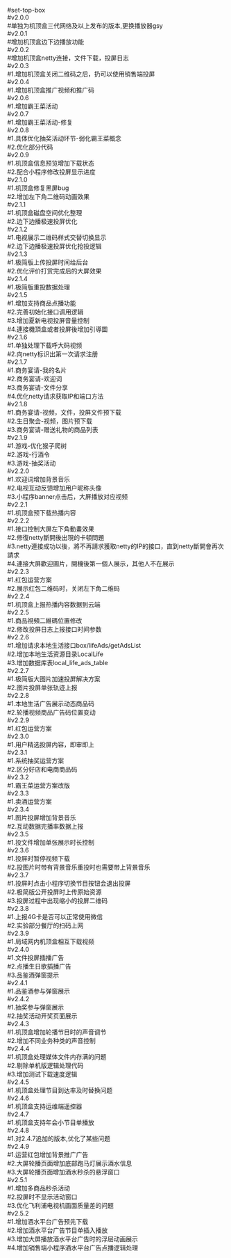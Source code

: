 #set-top-box</br>
#v2.0.0</br>
#单独为机顶盒三代网络及以上发布的版本,更换播放器gsy</br>
#v2.0.1</br>
#增加机顶盒边下边播放功能</br>
#v2.0.2</br>
#增加机顶盒netty连接，文件下载，投屏日志</br>
#v2.0.3</br>
#1.增加机顶盒关闭二维码之后，扔可以使用销售端投屏</br>
#v2.0.4</br>
#1.增加机顶盒推广视频和推广码</br>
#v2.0.6</br>
#1.增加霸王菜活动</br>
#v2.0.7</br>
#1.增加霸王菜活动-修复</br>
#v2.0.8</br>
#1.具体优化抽奖活动环节-弱化霸王菜概念</br>
#2.优化部分代码</br>
#v2.0.9</br>
#1.机顶盒信息预览增加下载状态</br>
#2.配合小程序修改投屏显示进度</br>
#v2.1.0</br>
#1.机顶盒修复黑屏bug</br>
#2.增加左下角二维码动画效果</br>
#v2.1.1</br>
#1.机顶盒磁盘空间优化整理</br>
#2.边下边播极速投屏优化</br>
#v2.1.2</br>
#1.电视展示二维码样式交替切换显示</br>
#2.边下边播极速投屏优化抢投逻辑</br>
#v2.1.3</br>
#1.极简版上传投屏时间给后台</br>
#2.优化评价打赏完成后的大屏效果</br>
#v2.1.4</br>
#1.极简版重投数据处理</br>
#v2.1.5</br>
#1.增加支持商品点播功能</br>
#2.完善初始化接口调用逻辑</br>
#3.增加夏新电视投屏音量控制</br>
#4.連接機頂盒或者投屏後增加引導圖</br>
#v2.1.6</br>
#1.单独处理下载呼大码视频</br>
#2.向netty标识出第一次请求注册</br>
#v2.1.7</br>
#1.商务宴请-我的名片</br>
#2.商务宴请-欢迎词</br>
#3.商务宴请-文件分享</br>
#4.优化netty请求获取IP和端口方法<br>
#v2.1.8</br>
#1.商务宴请-视频，文件，投屏文件预下载</br>
#2.生日聚会-视频，图片预下载</br>
#3.商务宴请-赠送礼物的商品列表<br>
#v2.1.9</br>
#1.游戏-优化猴子爬树</br>
#2.游戏-行酒令</br>
#3.游戏-抽奖活动<br>
#v2.2.0</br>
#1.欢迎词增加背景音乐</br>
#2.电视互动反馈增加用户昵称头像</br>
#3.小程序banner点击后，大屏播放对应视频</br>
#v2.2.1</br>
#1.机顶盒预下载热播内容</br>
#v2.2.2</br>
#1.接口控制大屏左下角動畫效果</br>
#2.修復netty斷開後出現的卡頓問題</br>
#3.netty連接成功以後，將不再請求獲取netty的IP的接口，直到netty斷開會再次請求</br>
#4.連接大屏歡迎圖片，開機後第一個人展示，其他人不在展示</br>
#v2.2.3</br>
#1.红包运营方案</br>
#2.展示红包二维码时，关闭左下角二维码</br>
#v2.2.4</br>
#1.机顶盒上报热播内容数据到云端</br>
#v2.2.5</br>
#1.商品視頻二維碼位置修改</br>
#2.修改投屏日志上报接口时间参数</br>
#v2.2.6</br>
#1.增加请求本地生活接口box/lifeAds/getAdsList</br>
#2.增加本地生活资源目录LocalLife</br>
#3.增加数据库表local_life_ads_table</br>
#v2.2.7</br>
#1.极简版大图片加速投屏解决方案</br>
#2.图片投屏单张轨迹上报</br>
#v2.2.8</br>
#1.本地生活广告展示动态商品码</br>
#2.轮播视频商品广告码位置变动</br>
#v2.2.9</br>
#1.红包运营方案</br>
#v2.3.0</br>
#1.用户精选投屏内容，即审即上</br>
#v2.3.1</br>
#1.系统抽奖运营方案</br>
#2.区分好店和电商商品码</br>
#v2.3.2</br>
#1.霸王菜运营方案改版</br>
#v2.3.3</br>
#1.卖酒运营方案</br>
#v2.3.4</br>
#1.图片投屏增加背景音乐</br>
#2.互动数据完播率数据上报</br>
#v2.3.5</br>
#1.投文件增加单张展示时长控制</br>
#v2.3.6</br>
#1.投屏时暂停视频下载</br>
#2.投图片时带有背景音乐重投时也需要带上背景音乐</br>
#v2.3.7</br>
#1.投屏时点击小程序切换节目按钮会退出投屏</br>
#2.极简版公开投屏时上传原始资源</br>
#3.投屏过程中出现缩小的投屏二维码</br>
#v2.3.8</br>
#1.上报4G卡是否可以正常使用微信</br>
#2.实验部分餐厅的扫码上网</br>
#v2.3.9</br>
#1.局域网内机顶盒相互下载视频</br>
#v2.4.0</br>
#1.文件投屏插播广告</br>
#2.点播生日歌插播广告</br>
#3.品鉴酒弹窗提示</br>
#v2.4.1</br>
#1.品鉴酒参与弹窗展示</br>
#v2.4.2</br>
#1.抽奖参与弹窗展示</br>
#2.抽奖活动开奖页面展示</br>
#v2.4.3</br>
#1.机顶盒增加轮播节目时的声音调节</br>
#2.增加不同业务种类的声音控制</br>
#v2.4.4</br>
#1.机顶盒处理媒体文件内存满的问题</br>
#2.剔除单机版逻辑处理代码</br>
#3.增加测试下载速度逻辑</br>
#v2.4.5</br>
#1.机顶盒处理节目到达率及时替换问题</br>
#v2.4.6</br>
#1.机顶盒支持运维端遥控器</br>
#v2.4.7</br>
#1.机顶盒支持年会小节目单播放</br>
#v2.4.8</br>
#1.对2.4.7追加的版本,优化了某些问题</br>
#v2.4.9</br>
#1.运营红包增加背景推广广告</br>
#2.大屏轮播页面增加底部跑马灯展示酒水信息</br>
#3.大屏轮播页面增加酒水秒杀的悬浮窗口</br>
#v2.5.1</br>
#1.增加多商品秒杀活动</br>
#2.投屏时不显示活动窗口</br>
#3.优化飞利浦电视机画面质量差的问题</br>
#v2.5.2</br>
#1.增加酒水平台广告预先下载</br>
#2.增加酒水平台广告节目单插入播放</br>
#3.增加大屏播放酒水平台广告时的浮层动画展示</br>
#4.增加销售端小程序酒水平台广告点播逻辑处理</br>
